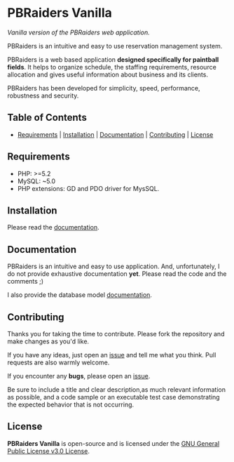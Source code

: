 # PBRaiders Vanilla

*Vanilla version of the PBRaiders web application.*

PBRaiders is an intuitive and easy to use reservation management system.

PBRaiders is a web based application **designed specifically for paintball fields**. It helps to organize schedule, the staffing requirements, resource allocation and gives useful information about business and its clients.

PBRaiders has been developed for simplicity, speed, performance, robustness and security.

## Table of Contents

- [Requirements](#requirements) | [Installation](#installation) | [Documentation](#documentation) | [Contributing](#contributing) | [License](#license)

## Requirements

- PHP: >=5.2
- MySQL: ~5.0
- PHP extensions: GD and PDO driver for MysSQL.

## Installation

Please read the [documentation](/doc/install).

## Documentation

PBRaiders is an intuitive and easy to use application. And, unfortunately, I do not provide exhaustive documentation **yet**. Please read the code and the comments ;)

I also provide the database model [documentation](/doc/model).

## Contributing

Thanks you for taking the time to contribute. Please fork the repository and make changes as you'd like.

If you have any ideas, just open an [issue](https://github.com/pbraiders/pbraiders.vanilla/issues) and tell me what you think. Pull requests are also warmly welcome.

If you encounter any **bugs**, please open an [issue](https://github.com/pbraiders/pbraiders.vanilla/issues).

Be sure to include a title and clear description,as much relevant information as possible, and a code sample or an executable test case demonstrating the expected behavior that is not occurring.

## License

**PBRaiders Vanilla** is open-source and is licensed under the [GNU General Public License v3.0 License](https://github.com/pbraiders/pbraiders.vanilla/blob/master/LICENSE).
